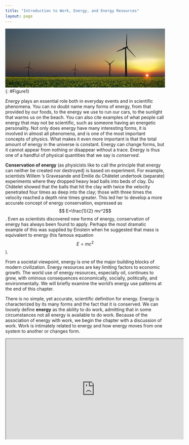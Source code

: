 ```yaml
---
title: "Introduction to Work, Energy, and Energy Resources"
layout: page
---
```


![A field with four wind turbines and the Sun setting in the background.](../resources/Figure_07_00_01.jpg "How many forms of energy can you identify in this photograph of a wind farm in Iowa? (credit: J&#xFC;rgen from Sandesneben, Germany, Wikimedia Commons)")
{: #Figure1}

*Energy* plays an essential role both in everyday events and in scientific
phenomena. You can no doubt name many forms of energy, from that provided by our
foods, to the energy we use to run our cars, to the sunlight that warms us on
the beach. You can also cite examples of what people call energy that may not be
scientific, such as someone having an energetic personality. Not only does
energy have many interesting forms, it is involved in almost all phenomena, and
is one of the most important concepts of physics. What makes it even more
important is that the total amount of energy in the universe is constant. Energy
can change forms, but it cannot appear from nothing or disappear without a
trace. Energy is thus one of a handful of physical quantities that we say is
*conserved*.

**Conservation of energy** (as physicists like to call the principle that energy
can neither be created nor destroyed) is based on experiment.
For example, scientists Willem ’s Gravesande and Émilie du Châtelet undertook (separate) experiments where they dropped heavy lead balls into beds of clay. Du Châtelet showed that the balls that hit the clay with twice the velocity penetrated four times as deep into the clay; those with three times the velocity reached a depth nine times greater.
This led her to develop a more accurate concept of energy conservation, 
expressed as $$ E=\frac{1}{2} mv^2$$. Even as scientists
discovered new forms of energy, conservation of energy has always been found to
apply. Perhaps the most dramatic example of this was supplied by Einstein when
he suggested that mass is equivalent to energy (his famous equation $$ E=mc^{2}
$$).

From a societal viewpoint, energy is one of the major building blocks of modern
civilization. Energy resources are key limiting factors to economic growth. The
world use of energy resources, especially oil, continues to grow, with ominous
consequences economically, socially, politically, and environmentally. We will
briefly examine the world’s energy use patterns at the end of this chapter.

There is no simple, yet accurate, scientific definition for energy. Energy is
characterized by its many forms and the fact that it is conserved. We can
loosely define **energy** as the ability to do work, admitting that in some
circumstances not all energy is available to do work. Because of the association
of energy with work, we begin the chapter with a discussion of work. Work is
intimately related to energy and how energy moves from one system to another or
changes form.

<div class="note" data-label="Video" markdown="1">
<iframe width="560" height="315" src="https://www.youtube.com/embed/8_TjOq5BNo8"  allow="accelerometer; autoplay; clipboard-write; encrypted-media; gyroscope; picture-in-picture" allowfullscreen></iframe>
</div>
